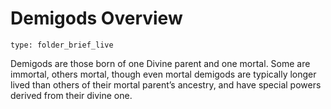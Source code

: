 # Demigods Overview
 
```ccard
type: folder_brief_live
```
 
Demigods are those born of one Divine parent and one mortal. Some are immortal, others mortal, though even mortal demigods are typically longer lived than others of their mortal parent’s ancestry, and have special powers derived from their divine one.
